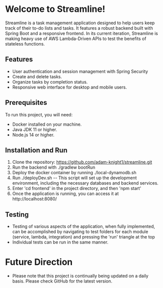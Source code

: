 # Welcome to Streamline!

Streamline is a task management application designed to help users keep track of their to-do lists and tasks. 
It features a robust backend built with Spring Boot and a responsive frontend.
In its current iteration, Streamline is making heavy use of AWS Lambda-Driven APIs to test the benefits of stateless functions.

## Features

- User authentication and session management with Spring Security
- Create and delete tasks.
- Organize tasks by completion status.
- Responsive web interface for desktop and mobile users.

## Prerequisites

To run this project, you will need:
- Docker installed on your machine.
- Java JDK 11 or higher.
- Node.js 14 or higher.

## Installation and Run

1. Clone the repository: https://github.com/adam-knight1/streamline.git
2. Run the backend with ./gradlew bootRun
3. Deploy the docker container by running ./local-dynamodb.sh
4. Run ./deployDev.sh -- This script will set up the development environment, including the necessary databases and backend services.
5. Enter 'cd frontend' in the project directory, and then 'npm start'
6. Once the application is running, you can access it at http://localhost:8080/

## Testing

- Testing of various aspects of the application, when fully implemented, can be accomplished by navigating to
test folders for each module (service, lambda, integration) and pressing the 'run' triangle at the top
- Individual tests can be run in the same manner.

# Future Direction
- Please note that this project is continually being updated on a daily basis.  Please check GitHub for the latest
version.


